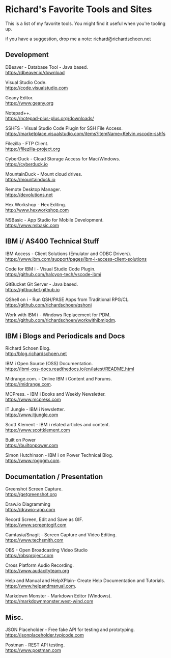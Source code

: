 # Richard's Favorite Tools and Sites
This is a list of my favorite tools. You might find it useful when you're tooling up.  

if you have a suggestion, drop me a note: richard@richardschoen.net

## Development

DBeaver - Database Tool - Java based.   
https://dbeaver.io/download

Visual Studio Code.   
https://code.visualstudio.com

Geany Editor.  
https://www.geany.org

Notepad++.  
https://notepad-plus-plus.org/downloads/

SSHFS - Visual Studio Code Plugin for SSH File Access.  
https://marketplace.visualstudio.com/items?itemName=Kelvin.vscode-sshfs

Filezilla - FTP Client.  
https://filezilla-project.org

CyberDuck - Cloud Storage Access for Mac/Windows.  
https://cyberduck.io

MountainDuck - Mount cloud drives.  
https://mountainduck.io

Remote Desktop Manager.  
https://devolutions.net

Hex Workshop - Hex Editing.  
http://www.hexworkshop.com

NSBasic - App Studio for Mobile Development.  
https://www.nsbasic.com


## IBM i/ AS400 Technical Stuff

IBM Access - Client Solutions (Emulator and ODBC Drivers).  
https://www.ibm.com/support/pages/ibm-i-access-client-solutions

Code for IBM i - Visual Studio Code Plugin.   
https://github.com/halcyon-tech/vscode-ibmi

GitBucket Git Server - Java based.  
https://gitbucket.github.io

QShell on i - Run QSH/PASE Apps from Traditional RPG/CL.  
https://github.com/richardschoen/qshoni

Work with IBM i - Windows Replacement for PDM.  
https://github.com/richardschoen/workwithibmipdm. 

## IBM i Blogs and Periodicals and Docs

Richard Schoen Blog.  
http://blog.richardschoen.net

IBM i Open Source (OSS) Documentation.  
https://ibmi-oss-docs.readthedocs.io/en/latest/README.html

Midrange.com. - Online IBM i Content and Forums.  
https://midrange.com.  

MCPress. - IBM i Books and Weekly Newsletter.  
https://www.mcpress.com

IT Jungle - IBM i Newsletter.  
https://www.itjungle.com

Scott Klement - IBM i related articles and content.  
https://www.scottklement.com

Built on Power  
https://builtonpower.com  

Simon Hutchinson - IBM i on Power Technical Blog.  
https://www.rpgpgm.com.  


## Documentation / Presentation

Greenshot Screen Capture.  
https://getgreenshot.org

Draw.io Diagramming    
https://drawio-app.com

Record Screen, Edit and Save as GIF.  
https://www.screentogif.com

Camtasia/Snagit - Screen Capture and Video Editing.   
https://www.techsmith.com

OBS - Open Broadcasting Video Studio   
https://obsproject.com

Cross Platform Audio Recording.  
https://www.audacityteam.org 

Help and Manual and HelpXPlain- Create Help Documentation and Tutorials.  
https://www.helpandmanual.com. 

Markdown Monster - Markdown Editor (Windows).   
https://markdownmonster.west-wind.com

## Misc.  

JSON Placeholder - Free fake API for testing and prototyping.   
https://jsonplaceholder.typicode.com

Postman - REST API testing.  
https://www.postman.com



